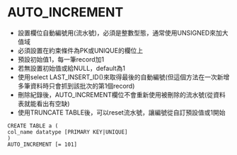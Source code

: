 # AUTO_INCREMENT
  - 設置欄位自動編號用(流水號)，必須是整數型態，通常使用UNSIGNED來加大值域
  - 必須設置在約束條件為PK或UNIQUE的欄位上
  - 預設初始值1，每一筆record加1
  - 若無設置初始值或給NULL，default為1
  - 使用select LAST_INSERT_ID()來取得最後的自動編號(但這個方法在一次新增多筆資料時只會抓到該批次的第1個record)
  - 刪除紀錄後，AUTO_INCREMENT欄位不會重新使用被刪除的流水號(從資料表就能看出有空缺)
  - 使用TRUNCATE TABLE後，可以reset流水號，讓編號從自訂預設值或1開始
 ```
 CREATE TABLE a (
 col_name datatype [PRIMARY KEY|UNIQUE]
 )
AUTO_INCREMENT [= 101]
 ```
